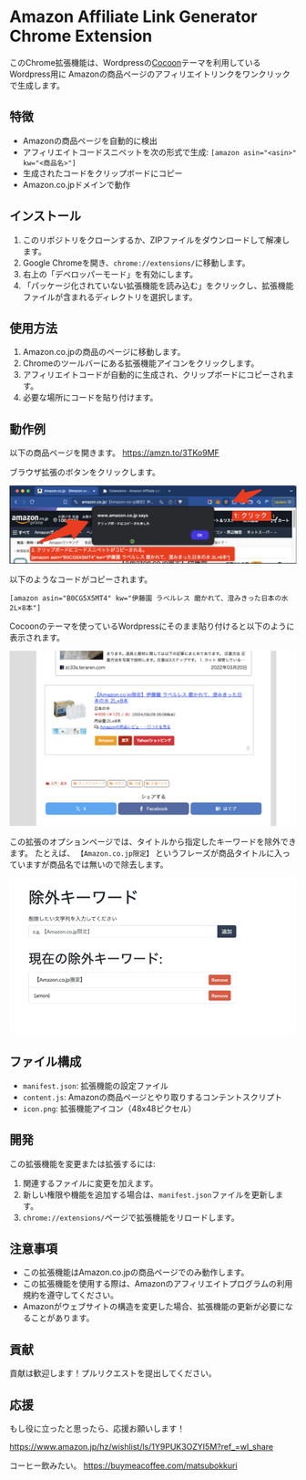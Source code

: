 # Amazon Affiliate Link Generator Chrome Extension

このChrome拡張機能は、Wordpressの[Cocoon](https://wp-cocoon.com/)テーマを利用しているWordpress用に
Amazonの商品ページのアフィリエイトリンクをワンクリックで生成します。

## 特徴

- Amazonの商品ページを自動的に検出
- アフィリエイトコードスニペットを次の形式で生成: `[amazon asin="<asin>" kw="<商品名>"]`
- 生成されたコードをクリップボードにコピー
- Amazon.co.jpドメインで動作

## インストール

1. このリポジトリをクローンするか、ZIPファイルをダウンロードして解凍します。
2. Google Chromeを開き、`chrome://extensions/`に移動します。
3. 右上の「デベロッパーモード」を有効にします。
4. 「パッケージ化されていない拡張機能を読み込む」をクリックし、拡張機能ファイルが含まれるディレクトリを選択します。

## 使用方法

1. Amazon.co.jpの商品のページに移動します。
2. Chromeのツールバーにある拡張機能アイコンをクリックします。
3. アフィリエイトコードが自動的に生成され、クリップボードにコピーされます。
4. 必要な場所にコードを貼り付けます。

## 動作例

以下の商品ページを開きます。
https://amzn.to/3TKo9MF

ブラウザ拡張のボタンをクリックします。

![](doc/click.png)

以下のようなコードがコピーされます。

`[amazon asin="B0CG5X5MT4" kw="伊藤園 ラベルレス 磨かれて、澄みきった日本の水 2L×8本"]`


Cocoonのテーマを使っているWordpressにそのまま貼り付けると以下のように表示されます。

![](doc/publish.png)


この拡張のオプションページでは、タイトルから指定したキーワードを除外できます。
たとえば、 `【Amazon.co.jp限定】` というフレーズが商品タイトルに入っていますが商品名では無いので除去します。

![](doc/options.png)


## ファイル構成

- `manifest.json`: 拡張機能の設定ファイル
- `content.js`: Amazonの商品ページとやり取りするコンテントスクリプト
- `icon.png`: 拡張機能アイコン（48x48ピクセル）

## 開発

この拡張機能を変更または拡張するには:

1. 関連するファイルに変更を加えます。
2. 新しい権限や機能を追加する場合は、`manifest.json`ファイルを更新します。
3. `chrome://extensions/`ページで拡張機能をリロードします。

## 注意事項

- この拡張機能はAmazon.co.jpの商品ページでのみ動作します。
- この拡張機能を使用する際は、Amazonのアフィリエイトプログラムの利用規約を遵守してください。
- Amazonがウェブサイトの構造を変更した場合、拡張機能の更新が必要になることがあります。

## 貢献

貢献は歓迎します！プルリクエストを提出してください。

## 応援

もし役に立ったと思ったら、応援お願いします！

https://www.amazon.jp/hz/wishlist/ls/1Y9PUK3OZYI5M?ref_=wl_share


コーヒー飲みたい。
https://buymeacoffee.com/matsubokkuri
